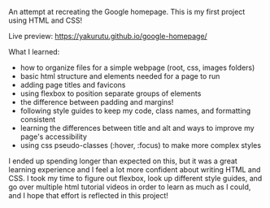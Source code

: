 An attempt at recreating the Google homepage. This is my first project using HTML and CSS!

Live preview: https://yakurutu.github.io/google-homepage/

What I learned:
- how to organize files for a simple webpage (root, css, images folders)
- basic html structure and elements needed for a page to run
- adding page titles and favicons
- using flexbox to position separate groups of elements
- the difference between padding and margins!
- following style guides to keep my code, class names, and formatting consistent
- learning the differences between title and alt and ways to improve my page's accessibility
- using css pseudo-classes (:hover, :focus) to make more complex styles

I ended up spending longer than expected on this, but it was a great learning experience and I feel a lot more confident about writing HTML and CSS. I took my time to figure out flexbox, look up different style guides, and go over multiple html tutorial videos in order to learn as much as I could, and I hope that effort is reflected in this project!
